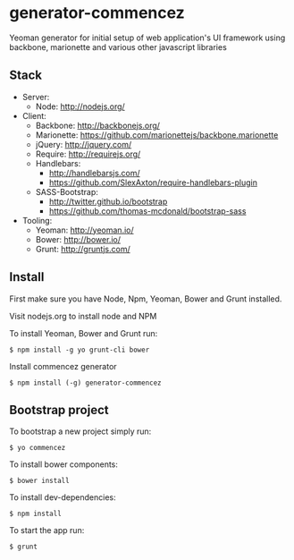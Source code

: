 generator-commencez
======================

Yeoman generator for initial setup of web application's UI framework using backbone, marionette and various other javascript libraries

Stack
-------
- Server: 
    * Node: http://nodejs.org/
- Client: 
    * Backbone: http://backbonejs.org/
    * Marionette: https://github.com/marionettejs/backbone.marionette
    * jQuery: http://jquery.com/
    * Require: http://requirejs.org/
    * Handlebars: 
        - http://handlebarsjs.com/
        - https://github.com/SlexAxton/require-handlebars-plugin
    * SASS-Bootstrap:
        - http://twitter.github.io/bootstrap
        - https://github.com/thomas-mcdonald/bootstrap-sass
- Tooling: 
    * Yeoman: http://yeoman.io/
    * Bower: http://bower.io/
    * Grunt: http://gruntjs.com/



Install
-------
First make sure you have Node, Npm, Yeoman, Bower and Grunt installed.

Visit nodejs.org to install node and NPM


To install Yeoman, Bower and Grunt run: 

    $ npm install -g yo grunt-cli bower


Install commencez generator

    $ npm install (-g) generator-commencez


Bootstrap project
-----------------
To bootstrap a new project simply run:

    $ yo commencez

To install bower components:

    $ bower install

To install dev-dependencies:
	
	$ npm install

To start the app run:

    $ grunt